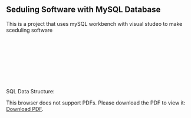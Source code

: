 ## Seduling Software with MySQL Database
This is a project that uses mySQL workbench with visual studeo to make sceduling software

SQL Data Structure:
<object data="https://github.com/Wyjbuss/Software2Csharp/files/15403533/Database.ERD.1.pdf" type="application/pdf" width="700px" height="700px">
    <embed src="https://github.com/Wyjbuss/Software2Csharp/files/15403533/Database.ERD.1.pdf">
        <p>This browser does not support PDFs. Please download the PDF to view it: <a href="https://github.com/Wyjbuss/Software2Csharp/files/15403533/Database.ERD.1.pdf">Download PDF</a>.</p>
    </embed>
</object>
